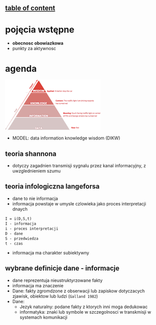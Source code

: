 ## [table of content](../readme.md)

# pojęcia wstępne

- **obecnosc obowiazkowa**
- punkty za aktywnosc

# agenda

![](dikwpng.png)

- MODEL: data information knowledge wisdom (DIKW)

## teoria shannona

- dotyczy zagadnien transmisji sygnalu przez kanal informacyjny, z uwzglednieniem szumu

## teoria infologiczna langeforsa

- dane to nie informacja
- informacja powstaje w umysle czlowieka jako proces interpretacji dnaych

```
I = i(D,S,t)
I - informacja
i - proces interpretacji 
D - dane 
S - przedwiedza 
t - czas
```

- informacja ma charakter subiektywny

## wybrane definicje dane - informacje

- dane reprezentuja nieustruktyrzowane fakty
- informacja ma znaczenie
- Dane: fakty zgromdzone z obserwacji lub zapiskow dotyczacych zjawisk, obiektow lub ludzi (`Galland 1982`)
- Dane:
  - Jezyk naturalny: podane fakty z ktorych inni moga dedukowac
  - informatyka: znaki lub symbole w szczegolnosci w transkmisji w systemach komunikacji
